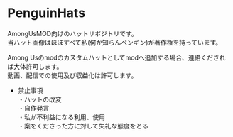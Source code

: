 # PenguinHats
AmongUsMOD向けのハットリポジトリです。  
当ハット画像はほぼすべて私(何か知らんペンギン)が著作権を持っています。

Among Usのmodのカスタムハットとしてmodへ追加する場合、連絡くだされば大体許可します。  
動画、配信での使用及び収益化は許可します。

- 禁止事項  
・ハットの改変  
・自作発言  
・私が不利益になる利用、使用  
・案をくださった方に対して失礼な態度をとる
